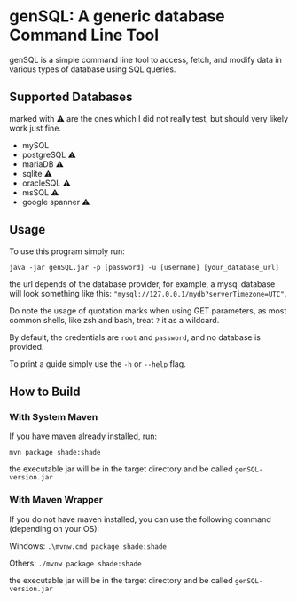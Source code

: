 # genSQL: A generic database Command Line Tool

genSQL is a simple command line tool to access, fetch, and modify data in various types of database using SQL queries.

## Supported Databases

marked with ⚠️ are the ones which I did not really test, but should very likely work just fine.

- mySQL
- postgreSQL ⚠️
- mariaDB ⚠️
- sqlite ⚠️
- oracleSQL ⚠️
- msSQL ⚠️
- google spanner ⚠️
## Usage

To use this program simply run:
```
java -jar genSQL.jar -p [password] -u [username] [your_database_url]
```

the url depends of the database provider, for example, a mysql database will look something like this: `"mysql://127.0.0.1/mydb?serverTimezone=UTC"`.

Do note the usage of quotation marks when using GET parameters, as most common shells, like zsh and bash, treat `?` it as a wildcard.

By default, the credentials are `root` and `password`, and no database is provided.

To print a guide simply use the `-h` or `--help` flag.

## How to Build

### With System Maven

If you have maven already installed, run:

```mvn package shade:shade```

the executable jar will be in the target directory and be called `genSQL-version.jar`

### With Maven Wrapper
If you do not have maven installed, you can use the following command (depending on your OS):

Windows: ```.\mvnw.cmd package shade:shade```

Others: ```./mvnw package shade:shade```

the executable jar will be in the target directory and be called `genSQL-version.jar`
